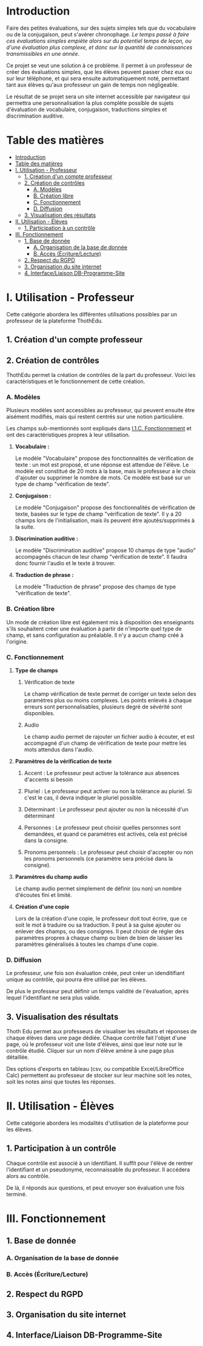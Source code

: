 # Introduction

Faire des petites évaluations, sur des sujets simples tels que du vocabulaire ou de la conjugaison, peut s'avérer chronophage. _Le temps passé à faire ces évaluations simples empiète alors sur du potentiel temps de leçon, ou d'une évaluation plus complexe, et donc sur la quantité de connaissances transmissibles en une année._

Ce projet se veut une solution à ce problème. Il permet à un professeur de créer des évaluations simples, que les élèves peuvent passer chez eux ou sur leur téléphone, et qui sera ensuite automatiquement noté, permettant tant aux élèves qu'aux professeur un gain de temps non négligeable.

Le résultat de se projet sera un site internet accessible par navigateur qui permettra une personnalisation la plus complète possible de sujets d'évaluation de vocabulaire, conjugaison, traductions simples et discrimination auditive.

# Table des matières

- [Introduction](#introduction)
- [Table des matières](#table-des-matières)
- [I. Utilisation - Professeur](#i-utilisation---professeur)
  - [1. Création d'un compte professeur](#1-création-dun-compte-professeur)
  - [2. Création de contrôles](#2-création-de-contrôles)
    - [A. Modèles](#a-modèles)
    - [B. Création libre](#b-création-libre)
    - [C. Fonctionnement](#c-fonctionnement)
    - [D. Diffusion](#d-diffusion)
  - [3. Visualisation des résultats](#3-visualisation-des-résultats)
- [II. Utilisation - Élèves](#ii-utilisation---élèves)
  - [1. Participation à un contrôle](#1-participation-à-un-contrôle)
- [III. Fonctionnement](#iii-fonctionnement)
  - [1. Base de donnée](#1-base-de-donnée)
    - [A. Organisation de la base de donnée](#a-organisation-de-la-base-de-donnée)
    - [B. Accès (Écriture/Lecture)](#b-accès-écriturelecture)
  - [2. Respect du RGPD](#2-respect-du-rgpd)
  - [3. Organisation du site internet](#3-organisation-du-site-internet)
  - [4. Interface/Liaison DB-Programme-Site](#4-interfaceliaison-db-programme-site)

# I. Utilisation - Professeur

Cette catégorie abordera les différentes utilisations possibles par un professeur de la plateforme ThothEdu.

## 1. Création d'un compte professeur

## 2. Création de contrôles

ThothEdu permet la création de contrôles de la part du professeur. Voici les caractéristiques et le fonctionnement de cette création.

### A. Modèles

Plusieurs modèles sont accessibles au professeur, qui peuvent ensuite être aisément modifiés, mais qui restent centrés sur une notion particulière.

Les champs sub-mentionnés sont expliqués dans [I.1.C. Fonctionnement](#c-fonctionnement) et ont des caractéristiques propres à leur utilisation.

1. **Vocabulaire :**

   Le modèle "Vocabulaire" propose des fonctionnalités de vérification de texte : un mot est proposé, et une réponse est attendue de l'élève. Le modèle est constitué de 20 mots à la base, mais le professeur a le choix d'ajouter ou supprimer le nombre de mots. Ce modèle est basé sur un type de champ "vérification de texte".

2. **Conjugaison :**

   Le modèle "Conjugaison" propose des fonctionnalités de vérification de texte, basées sur le type de champ "vérification de texte". Il y a 20 champs lors de l'initialisation, mais ils peuvent être ajoutés/supprimés à la suite.

3. **Discrimination auditive :**

   Le modèle "Discrimination auditive" propose 10 champs de type "audio" accompagnés chacun de leur champ "vérification de texte". Il faudra donc fournir l'audio et le texte à trouver.

4. **Traduction de phrase :**

   Le modèle "Traduction de phrase" propose des champs de type "vérification de texte".

### B. Création libre

Un mode de création libre est également mis à disposition des enseignants s'ils souhaitent créer une évaluation à partir de n'importe quel type de champ, et sans configuration au préalable. Il n'y a aucun champ créé à l'origine.

### C. Fonctionnement

1. **Type de champs**

   1. Vérification de texte

      Le champ vérification de texte permet de corriger un texte selon des paramètres plus ou moins complexes. Les points enlevés à chaque erreurs sont personnalisables, plusieurs degré de sévérité sont disponibles.

   2. Audio

      Le champ audio permet de rajouter un fichier audio à écouter, et est accompagné d'un champ de vérification de texte pour mettre les mots attendus dans l'audio.

2. **Paramètres de la vérification de texte**

   1. Accent : Le professeur peut activer la tolérance aux absences d'accents si besoin

   2. Pluriel : Le professeur peut activer ou non la tolérance au pluriel. Si c'est le cas, il devra indiquer le pluriel possible.

   3. Déterminant : Le professeur peut ajouter ou non la nécessité d'un déterminant

   4. Personnes : Le professeur peut choisir quelles personnes sont demandées, et quand ce paramètres est activés, cela est précisé dans la consigne.

   5. Pronoms personnels : Le professeur peut choisir d'accepter ou non les pronoms personnels (ce paramètre sera précisé dans la consigne).

3. **Paramètres du champ audio**

   Le champ audio permet simplement de définir (ou non) un nombre d'écoutes fini et limité.

4. **Création d'une copie**

   Lors de la création d'une copie, le professeur doit tout écrire, que ce soit le mot à traduire ou sa traduction. Il peut à sa guise ajouter ou enlever des champs, ou des consignes. Il peut choisir de régler des paramètres propres à chaque champ ou bien de bien de laisser les paramètres généralisés à toutes les champs d'une copie.

### D. Diffusion

Le professeur, une fois son évaluation créée, peut créer un idenditifiant unique au contrôle, qui pourra être utilisé par les élèves.

De plus le professeur peut définir un temps validité de l'évaluation, après lequel l'identifiant ne sera plus valide.

## 3. Visualisation des résultats

Thoth Edu permet aux professeurs de visualiser les résultats et réponses de chaque élèves dans une page dédiée. Chaque contrôle fait l'objet d'une page, où le professeur voit une liste d'élèves, ainsi que leur note sur le contrôle étudié. Cliquer sur un nom d'élève amène à une page plus détaillée.

Des options d'exports en tableau (csv, ou compatible Excel/LibreOffice Calc) permettent au professeur de stocker sur leur machine soit les notes, soit les notes ainsi que toutes les réponses.

# II. Utilisation - Élèves

Cette catégorie abordera les modalités d'utilisation de la plateforme pour les élèves.

## 1. Participation à un contrôle

Chaque contrôle est associé à un identifiant. Il suffit pour l'élève de rentrer l'identifiant et un pseudonyme, reconnaissable du professeur. Il accédera alors au contrôle.

De là, il réponds aux questions, et peut envoyer son évaluation une fois terminé.

# III. Fonctionnement

## 1. Base de donnée

### A. Organisation de la base de donnée

### B. Accès (Écriture/Lecture)

## 2. Respect du RGPD

## 3. Organisation du site internet

## 4. Interface/Liaison DB-Programme-Site

